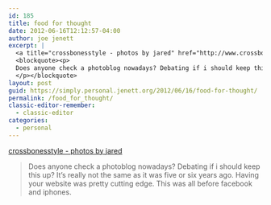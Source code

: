 ```yaml
---
id: 185
title: food for thought
date: 2012-06-16T12:12:57-04:00
author: joe jenett
excerpt: |
  <a title="crossbonesstyle - photos by jared" href="http://www.crossbonesstyle.com/archive/515.htm">crossbonesstyle - photos by jared</a>
  <blockquote><p>
  Does anyone check a photoblog nowadays? Debating if i should keep this up? It's really not the same as it was five or six years ago. Having your website was pretty cutting edge. This was all before facebook and iphones.
  </p></blockquote>
layout: post
guid: https://simply.personal.jenett.org/2012/06/16/food-for-thought/
permalink: /food_for_thought/
classic-editor-remember:
  - classic-editor
categories:
  - personal
---
```

[crossbonesstyle - photos by jared](http://www.crossbonesstyle.com/archive/515.htm "crossbonesstyle - photos by jared")

> Does anyone check a photoblog nowadays? Debating if i should keep this up? It’s really not the same as it was five or six years ago. Having your website was pretty cutting edge. This was all before facebook and iphones.